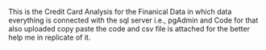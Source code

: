 This is the Credit Card Analysis for the Finanical Data
in which data everything is connected with the sql server 
i.e., pgAdmin and Code for that also uploaded copy paste 
the code and csv file is attached for the better help me 
in replicate of it.
